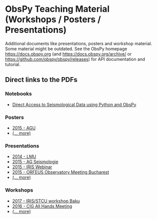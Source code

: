 # ObsPy Teaching Material (Workshops / Posters / Presentations)

Additional documents like presentations, posters and workshop material. Some material might be outdated.
See the ObsPy homepage https://docs.obspy.org (and
https://docs.obspy.org/archive/ or https://github.com/obspy/obspy/releases) for
API documentation and tutorial.

## Direct links to the PDFs

### Notebooks

* [Direct Access to Seismological Data using Python and ObsPy](https://nbviewer.jupyter.org/github/obspy/docs/blob/master/notebooks/Direct_Access_to_Seismological_Data_using_Python_and_ObsPy.ipynb)

### Posters

* [2015 - AGU](https://github.com/obspy/docs/raw/master/posters/2015_agu/AGU_2015_ObsPy.pdf)
* [(... more)](https://github.com/obspy/docs/tree/master/posters)

### Presentations

* [2014 - LMU](https://github.com/obspy/docs/raw/master/presentations/2014_lmu/obspy_lmu_2014.pdf)
* [2015 - AG Seismologie](https://github.com/obspy/docs/raw/master/presentations/2015_ag_seismologie/2015_AGSeismologie_megies.pdf)
* [2015 - IRIS Webinar](https://github.com/obspy/docs/tree/master/presentations/2015_iris_webinar/)
* [2015 - ORFEUS Observatory Meeting Bucharest](https://github.com/obspy/docs/raw/master/presentations/2015_orfeus_bucharest/2015_ORFEUS_bucharest.pdf)
* [(... more)](https://github.com/obspy/docs/tree/master/presentations)

### Workshops

* [2017 - IRIS/STCU workshop Baku](https://github.com/obspy/docs/tree/master/workshops/2017-10-25_iris_stcu)
* [2016 - CIG All Hands Meeting](https://github.com/obspy/docs/tree/master/workshops/2016-06-24_cig)
* [(... more)](https://github.com/obspy/docs/tree/master/workshops)


